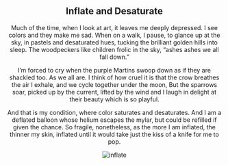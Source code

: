 <div align="center">

## Inflate and Desaturate

Much of the time, when I look at art, it leaves me deeply depressed. 
I see colors and they make me sad. When on a walk, I pause,
to glance up at the sky, in pastels and desaturated hues, tucking
the brilliant golden hills into sleep. The woodpeckers like
children frolic in the sky, “ashes ashes we all fall down.”

I’m forced to cry when the purple Martins swoop down as if they are
shackled too. As we all are. I think of how cruel it is that the
crow breathes the air I exhale, and we cycle together under the moon, 
But the sparrows soar, picked up by the current, lifted by the wind
and I laugh in delight at their beauty which is so playful.

And that is my condition, where color saturates and desaturates. 
And I am a deflated balloon whose helium escapes the mylar,
but could be refilled if given the chance. So fragile, nonetheless,
as the more I am inflated, the thinner my skin, inflated until
it would take just the kiss of a knife for me to pop.


<div style="display: flex; align-items: center; justify-content: center; max-width: 100%;">
    <img src="/writing/images/inflate.png" alt="inflate" style="max-width: 100%; max-height: 100%;">
</div>